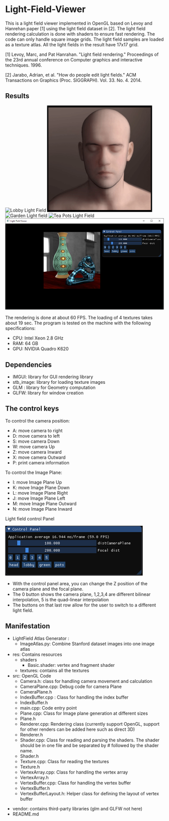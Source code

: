 # Light-Field-Viewer

This is a light field viewer implemented in OpenGL based on Levoy and Hanrehan paper [1] using the light field dataset in [2]. The light field rendering calculation is done with shaders to ensure fast rendering. The code can only handle square image grids. The light field samples are loaded as a texture atlas. All the light fields in the result have 17x17 grid.

[1] Levoy, Marc, and Pat Hanrahan. "Light field rendering." Proceedings of the 23rd annual conference on Computer graphics and interactive techniques. 1996.

[2] Jarabo, Adrian, et al. "How do people edit light fields." ACM Transactions on Graphics (Proc. SIGGRAPH). Vol. 33. No. 4. 2014.

## Results
![Lobby Light Field](https://github.com/MEC402/Light-Field-Viewer/blob/main/pics/lobby.gif)
![Head Light Field](https://github.com/MEC402/Light-Field-Viewer/blob/main/pics/head.gif)
![Garden Light field](https://github.com/MEC402/Light-Field-Viewer/blob/main/pics/green.gif)
![Tea Pots Light Field](https://github.com/MEC402/Light-Field-Viewer/blob/main/pics/pots.gif)
![Light Field Viewer](https://github.com/MEC402/Light-Field-Viewer/blob/main/pics/fullLook.PNG)

The rendering is done at about 60 FPS. The loading of 4 textures takes about 19 sec.
The program is tested on the machine with the following specifications:
* CPU: Intel Xeon 2.8 GHz
* RAM: 64 GB
* GPU: NVIDIA Quadro K620

## Dependencies
- IMGUI: library for GUI rendering library
- stb_image: library for loading texture images
- GLM : library for Geometry computation
- GLFW: library for window creation

## The control keys

To control the camera position:
 - A: move camera to right
 - D: move camera to left 
 - S: move camera Down
 - W: move camera Up
 - Z: move camera Inward
 - X: move camera Outward
 - P: print camera information

To control the Image Plane:
- I: move Image Plane Up
- K: move Image Plane Down
- L: move Image Plane Right 
- J: move Image Plane Left
- M: move Image Plane Outward
- N: move Image Plane Inward

Light field control Panel

![Control Panel](https://github.com/MEC402/Light-Field-Viewer/blob/main/pics/cp.PNG)

- With the control panel area, you can change the Z position of the camera plane and the focal plane.
- The 0 button shows the camera plane, 1,2,3,4 are different bilinear interpolation, 5 is the quad-linear interpolation
- The buttons on that last row allow for the user to switch to a different light field.

## Manifestation
* LightField Atlas Generator :
    *  ImageAtlas.py: Combine Stanford dataset images into one image atlas
* res: Contains resources
    * shaders
        * Basic.shader: vertex and fragment shader 
    * textures: contains all the textures
* src: OpenGL Code
    * Camera.h: class for handling camera movement and calculation
    * CameraPlane.cpp: Debug code for camera Plane 
    * CameraPlane.h
    * IndexBuffer.cpp : Class for handling the index buffer
    * IndexBuffer.h
    * main.cpp: Code entry point
    * Plane.cpp: Class for Image plane generation at different sizes
    * Plane.h
    * Renderer.cpp: Rendering class (currently support OpenGL, support for other renders can be added here such as direct 3D)
    * Renderer.h
    * Shader.cpp: Class for reading and parsing the shaders. The shader should be in one file and be separated by # followed by the shader name.
    * Shader.h
    * Texture.cpp: Class for reading the textures
    * Texture.h
    * VertexArray.cpp: Class for handling the vertex array
    * VertexArray.h
    * VertexBuffer.cpp: Class for handling the vertex buffer
    * VertexBuffer.h
    * VertexBufferLayout.h: Helper class for defining the layout of vertex buffer
- vendor: contains third-party libraries (glm and GLFW not here)
- README.md
